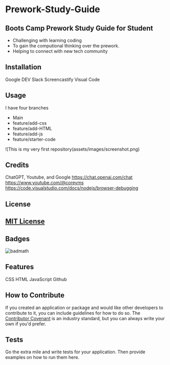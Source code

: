 # Prework-Study-Guide
## Boots Camp Prework Study Guide for Student

- Challenging with learning coding 
- To gain the computional thinking over the prework. 
- Helping to connect with new tech community

## Installation

Google DEV 
Slack
Screencastify
Visual Code

## Usage
I have four branches

* Main
* feature/add-css
* feature/add-HTML
* feature/add-js
* feature/starter-code

![This is my very first repository(assets/images/screenshot.png)

## Credits

ChatGPT, Youtube, and Google
https://chat.openai.com/chat
https://www.youtube.com/@coreyms
https://code.visualstudio.com/docs/nodejs/browser-debugging

## License

[MIT License](https://choosealicense.com/licenses/mit/)
---

## Badges

![badmath](https://img.shields.io/github/actions/workflow/status/iphaminh/prework-study-guide/main.yml)

## Features

CSS
HTML
JavaScript
Github

## How to Contribute

If you created an application or package and would like other developers to contribute to it, you can include guidelines for how to do so. The [Contributor Covenant](https://www.contributor-covenant.org/) is an industry standard, but you can always write your own if you'd prefer.

## Tests

Go the extra mile and write tests for your application. Then provide examples on how to run them here.
